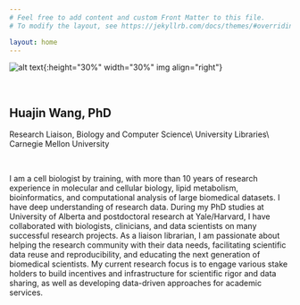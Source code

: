 ```yaml
---
# Feel free to add content and custom Front Matter to this file.
# To modify the layout, see https://jekyllrb.com/docs/themes/#overriding-theme-defaults

layout: home
---
```



![alt text][profile_photo]{:height="30%" width="30%" img align="right"}

[profile_photo]: https://libapps.s3.amazonaws.com/accounts/146355/profiles/140920/profile_Huajin_Wang-2.jpg

<br>

## Huajin Wang, PhD
Research Liaison, Biology and Computer Science\\
University Libraries\\
Carnegie Mellon University

<br>


I am a cell biologist by training, with more than 10 years of research experience in molecular and cellular biology, lipid metabolism, bioinformatics, and computational analysis of large biomedical datasets. I have deep understanding of research data. During my PhD studies at University of Alberta and postdoctoral research at Yale/Harvard,  I have collaborated with biologists, clinicians, and data scientists on many successful research projects. As a liaison librarian, I am passionate about helping the research community with their data needs, facilitating scientific data reuse and reproducibility, and educating the next generation of biomedical scientists. My current research focus is to engage various stake holders to build incentives and infrastructure for scientific rigor and data sharing, as well as developing data-driven approaches for academic services.
